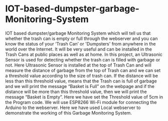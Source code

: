 # IOT-based-dumpster-garbage-Monitoring-System

IOT based dumpster/garbage Monitoring System which will tell us that whether the trash can is empty or full through the webserver and you can know the status of your ‘Trash Can’ or 'Dumpsters' from anywhere in the world over the Internet. It will be very useful and can be installed in the Trash Cans at public places as well as at home.
In this project, an Ultrasonic Sensor is used for detecting whether the trash can is filled with garbage or not. Here Ultrasonic Sensor is installed at the top of Trash Can and will measure the distance of garbage from the top of Trash can and we can set a threshold value according to the size of trash can. If the distance will be less than this threshold value, means that the Trash can is full of garbage and we will print the message “Basket is Full” on the webpage and if the distance will be more than this threshold value, then we will print the message “Basket is Empty”. Here we have set the Threshold value of 5cm in the Program code. We will use ESP8266 Wi-Fi module for connecting the Arduino to the webserver. Here we have used Local webserver to demonstrate the working of this Garbage Monitoring System.
